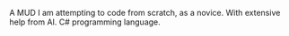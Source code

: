 A MUD I am attempting to code from scratch, as a novice. With extensive help from AI. C# programming language. 
